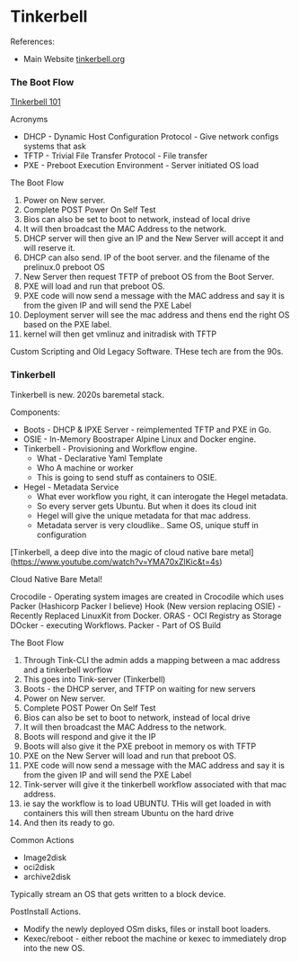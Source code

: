 # Tinkerbell

References:
 * Main Website [tinkerbell.org](https://tinkerbell.org)

### The Boot Flow
[TInkerbell 101](https://www.youtube.com/watch?v=Y04eCSKaQCc)

Acronyms
 * DHCP -  Dynamic Host Configuration Protocol - Give network configs systems that ask
 * TFTP - Trivial File Transfer Protocol - File transfer
 * PXE - Preboot Execution Environment - Server initiated OS load

The Boot Flow
1. Power on New server. 
2. Complete POST Power On Self Test
4. Bios can also be set to boot to network, instead of local drive
5. It will then broadcast the MAC Address to the network. 
6. DHCP server will then give an IP and the New Server will accept it and will reserve it. 
7. DHCP can also send. IP of the boot server. and the filename of the prelinux.0 preboot OS
8. New Server then request TFTP of preboot OS  from the Boot Server. 
9. PXE will load and run that preboot OS.  
10. PXE code will now send a message with the MAC address and say it is from the given IP and will send the PXE Label
11. Deployment server will see the mac address and thens end the right OS based on the PXE label. 
12. kernel will then get vmlinuz and initradisk with TFTP

Custom Scripting and Old Legacy Software.  THese tech are from the 90s.

### Tinkerbell

Tinkerbell is new. 2020s baremetal stack. 

Components: 
 * Boots - DHCP & IPXE Server - reimplemented TFTP and PXE in Go. 
 * OSIE - In-Memory Boostraper Alpine Linux and Docker engine.
 * Tinkerbell - Provisioning and Workflow engine.  
   * What - Declarative Yaml Template
   * Who A machine or worker
   * This is going to send stuff as containers to OSIE.  
 * Hegel - Metadata Service
   * What ever workflow you right, it can interogate the Hegel metadata.  
   * So every server gets Ubuntu.  But when it does its cloud init
   * Hegel will give the unique metadata for that mac address. 
   * Metadata server is very cloudlike..  Same OS, unique stuff in configuration

[Tinkerbell, a deep dive into the magic of cloud native bare metal]   (https://www.youtube.com/watch?v=YMA70xZlKic&t=4s)

Cloud Native Bare Metal!

Crocodile - Operating system images are created in Crocodile which uses Packer (Hashicorp Packer I believe)
Hook (New version replacing OSIE) - Recently Replaced LinuxKit from Docker. 
ORAS - OCI Registry as Storage 
DOcker - executing Workflows. 
Packer - Part of OS Build

The Boot Flow
1. Through Tink-CLI the admin adds a mapping between a mac address and a tinkerbell worflow
2. This goes into Tink-server (Tinkerbell)
3. Boots - the DHCP server, and TFTP on waiting for new servers 
4. Power on New server. 
2. Complete POST Power On Self Test
4. Bios can also be set to boot to network, instead of local drive
5. It will then broadcast the MAC Address to the network. 
6. Boots will respond and give it the IP
7. Boots will also give it the PXE preboot in memory os with TFTP
8. PXE on the New Server will load and run that preboot OS.  
10. PXE code will now send a message with the MAC address and say it is from the given IP and will send the PXE Label
11. Tink-server will give it the tinkerbell workflow associated with that mac address.  
12. ie say the workflow is to load UBUNTU. THis will get loaded in with containers this will then stream Ubuntu on the hard drive
13. And then its ready to go. 

Common Actions
 * Image2disk
 * oci2disk
 * archive2disk

Typically stream an OS that gets written to a block device. 

PostInstall Actions. 
 * Modify the newly deployed OSm disks, files or install boot loaders. 
 * Kexec/reboot - either reboot the machine or kexec to immediately drop into the new OS.
